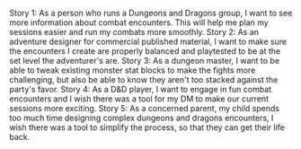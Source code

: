 Story 1: As a person who runs a Dungeons and Dragons group, I want to see more information about combat encounters. This will help me plan my sessions easier and run my combats more smoothly. 
Story 2: As an adventure designer for commercial published material, I want to make sure the encounters I create are properly balanced and playtested to be at the set level the adventurer's are. 
Story 3: As a dungeon master, I want to be able to tweak existing monster stat blocks to make the fights more challenging, but also be able to know they aren't too stacked against the party's favor.
Story 4: As a D&D player, I want to engage in fun combat encounters and I wish there was a tool for my DM to make our current sessions more exciting.
Story 5: As a concerned parent, my child spends too much time designing complex dungeons and dragons encounters, I wish there was a tool to simplify the process, so that they can get their life back. 
